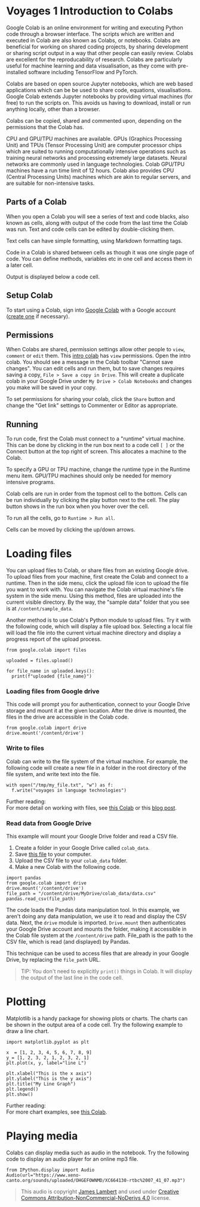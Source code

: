 # Voyages 1 Introduction to Colabs

Google Colab is an online environment for writing and executing Python code through a browser interface. The scripts which are written and executed in Colab are also known as Colabs, or notebooks. Colabs are beneficial for working on shared coding projects, by sharing development or sharing script output in a way that other people can easily review. Colabs are excellent for the reproducability of research. Colabs are particularly useful for machine learning and data visualisation, as they come with pre-installed software including TensorFlow and PyTorch.

Colabs are based on open source Jupyter notebooks, which are web based applications which can be be used to share code, equations, visualisations. Google Colab extends Jupyter notebooks by providing virtual machines (for free) to run the scripts on. This avoids us having to download, install or run anything locally, other than a browser.

Colabs can be copied, shared and commented upon, depending on the permissions that the Colab has.

CPU and GPU/TPU machines are available. GPUs (Graphics Processing Unit) and TPUs (Tensor Processing Unit) are computer processor chips which are suited to running computationally intensive operations such as training neural networks and processing extremely large datasets. Neural networks are commonly used in language technologies. Colab GPU/TPU machines have a run time limit of 12 hours. Colab also provides CPU (Central Processing Units) machines which are akin to regular servers, and are suitable for non-intensive tasks. 

## Parts of a Colab

When you open a Colab you will see a series of text and code blacks, also known as cells, along with output of the code from the last time the Colab was run. Text and code cells can be edited by double-clicking them.

Text cells can have simple formatting, using Markdown formatting tags. 

Code in a Colab is shared between cells as though it was one single page of code. You can define methods, variables etc in one cell and access them in a later cell.

Output is displayed below a code cell.

[](intro-colab.png)


## Setup Colab

To start using a Colab, sign into [Google Colab](http://colab.research.google.com/) with a Google account ([create one](https://accounts.google.com/SignUp?hl=en) if necessary).


## Permissions

When Colabs are shared, permission settings allow other people to `view`, `comment` or `edit` them. This [intro colab](https://colab.research.google.com/drive/1MqJkomkj2QnurSLSVZmfgC2dwSLEhr0D?usp=sharing) has `view` permissions. Open the intro colab. You should see a message in the Colab toolbar "Cannot save changes". You can edit cells and run them, but to save changes requires saving a copy, `File > Save a copy in Drive`. This will create a duplicate colab in your Google Drive under `My Drive > Colab Notebooks` and changes you make will be saved in your copy. 

To set permissions for sharing your colab, click the `Share` button and change the "Get link" settings to Commenter or Editor as appropriate.

[](img/colab/permissions.png)


## Running 

To run code, first the Colab must connect to a "runtime" virtual machine. This can be done by clicking in the run box next to a code cell `[ ]`  or the Connect button at the top right of screen. This allocates a machine to the Colab.

To specify a GPU or TPU machine, change the runtime type in the Runtime menu item. GPU/TPU machines should only be needed for memory intensive programs.

Colab cells are run in order from the topmost cell to the bottom. Cells can be run individually by clicking the play button next to the cell. The play button shows in the run box when you hover over the cell.

To run all the cells, go to `Runtime > Run all`.

Cells can be moved by clicking the up/down arrows.


# Loading files

You can upload files to Colab, or share files from an existing Google drive. To upload files from your machine, first create the Colab and connect to a runtime. Then in the side menu, click the upload file icon to upload the file you want to work with. You can navigate the Colab virtual machine's file system in the side menu. Using this method, files are uploaded into the current visible directory. By the way, the "sample data" folder that you see is at `/content/sample_data`.

Another method is to use Colab's Python module to upload files. Try it with the following code, which will display a file upload box. Selecting a local file will load the file into the current virtual machine directory and display a progress report of the upload process.

```
from google.colab import files

uploaded = files.upload()

for file_name in uploaded.keys():
  print(f"uploaded {file_name}")
```


### Loading files from Google drive

This code will prompt you for authentication, connect to your Google Drive storage and mount it at the given location. After the drive is mounted, the files in the drive are accessible in the Colab code. 

```
from google.colab import drive
drive.mount('/content/drive')
```


### Write to files

Colab can write to the file system of the virtual machine. For example, the following code will create a new file in a folder in the root directory of the file system, and write text into the file. 

```
with open("/tmp/my_file.txt", "w") as f:
  f.write("voyages in language technologies")
```

Further reading:  
For more detail on working with files, see [this Colab](https://colab.research.google.com/notebooks/io.ipynb) or this [blog post](https://neptune.ai/blog/google-colab-dealing-with-files-3).



### Read data from Google Drive

This example will mount your Google Drive folder and read a CSV file. 

1. Create a folder in your Google Drive called `colab_data`. 
2. Save [this file](https://coedl.github.io/voyages/pracs/1-colab/data.csv) to your computer. 
3. Upload the CSV file to your `colab_data` folder.
4. Make a new Colab with the following code.
```
import pandas
from google.colab import drive
drive.mount('/content/drive')
file_path = "/content/drive/MyDrive/colab_data/data.csv"
pandas.read_csv(file_path)
```

The code loads the Pandas data manipulation tool. In this example, we aren't doing any data manipulation, we use it to read and display the CSV data. 
Next, the `drive` module is imported. `Drive.mount` then authenticates your Google Drive account and mounts the folder, making it accessible in the Colab file system at the `/content/drive` path. File_path is the path to the CSV file, which is read (and displayed) by Pandas.

This technique can be used to access files that are already in your Google Drive, by replacing the `file_path` URL.

> TIP: You don't need to explicitly `print()` things in Colab. It will display the output of the last line in the code cell.



# Plotting

Matplotlib is a handy package for showing plots or charts. The charts can be shown in the output area of a code cell. Try the following example to draw a line chart. 

```
import matplotlib.pyplot as plt
 
x  = [1, 2, 3, 4, 5, 6, 7, 8, 9]
y = [1, 2, 3, 2, 1, 2, 3, 2, 1]
plt.plot(x, y, label="line L")

plt.xlabel("This is the x axis")
plt.ylabel("This is the y axis")
plt.title("My Line Graph")
plt.legend()
plt.show()
```

Further reading:  
For more chart examples, see [this Colab](https://colab.research.google.com/notebooks/charts.ipynb).



# Playing media

Colabs can display media such as audio in the notebook. Try the following code to display an audio player for an online mp3 file.

```
from IPython.display import Audio
Audio(url="https://www.xeno-canto.org/sounds/uploaded/OHGEFOWNMD/XC664130-rtbc%2007_41_07.mp3")
```

> This audio is copyright [James Lambert](https://www.xeno-canto.org/contributor/OHGEFOWNMD) and used under [Creative Commons Attribution-NonCommercial-NoDerivs 4.0](https://creativecommons.org/licenses/by-nc-nd/4.0/) license.

